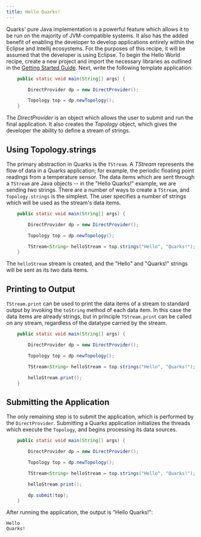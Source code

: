 ```yaml
---
title: Hello Quarks!
---
```


Quarks' pure Java implementation is a powerful feature which allows it to be run on the majority of JVM-compatible systems. It also has the added benefit of enabling the developer to develop applications entirely within the Eclipse and Intellij ecosystems. For the purposes of this recipe, it will be assumed that the developer is using Eclipse. To begin the Hello World recipe, create a new project and import the necessary libraries as outlined in the [Getting Started Guide](../docs/quarks-getting-started). Next, write the following template application:

``` java
    public static void main(String[] args) {

        DirectProvider dp = new DirectProvider();

        Topology top = dp.newTopology();
    }
```

The *DirectProvider* is an object which allows the user to submit and run the final application. It also creates the *Topology* object, which gives the developer the ability to define a stream of strings.

## Using Topology.strings
The primary abstraction in Quarks is the `TStream`. A *TStream* represents the flow of data in a Quarks application; for example, the periodic floating point readings from a temperature sensor. The data items which are sent through a `TStream` are Java objects -- in the "Hello Quarks!" example, we are sending two strings. There are a number of ways to create a `TStream`, and `Topology.strings` is the simplest. The user specifies a number of strings which will be used as the stream's data items.


``` java
    public static void main(String[] args) {

        DirectProvider dp = new DirectProvider();

        Topology top = dp.newTopology();

        TStream<String> helloStream = top.strings("Hello", "Quarks!");
    }
```

The `helloStream` stream is created, and the "Hello" and "Quarks!" strings will be sent as its two data items.
## Printing to Output
`TStream.print` can be used to print the data items of a stream to standard output by invoking the `toString` method of each data item. In this case the data items are already strings, but in principle `TStream.print` can be called on any stream, regardless of the datatype carried by the stream.

``` java
    public static void main(String[] args) {

        DirectProvider dp = new DirectProvider();

        Topology top = dp.newTopology();

        TStream<String> helloStream = top.strings("Hello", "Quarks!");

		helloStream.print();
    }
```

## Submitting the Application
The only remaining step is to submit the application, which is performed by the `DirectProvider`. Submitting a Quarks application initializes the threads which execute the `Topology`, and begins processing its data sources.

``` java
    public static void main(String[] args) {

        DirectProvider dp = new DirectProvider();

        Topology top = dp.newTopology();

        TStream<String> helloStream = top.strings("Hello", "Quarks!");

        helloStream.print();

        dp.submit(top);
    }
```

After running the application, the output is "Hello Quarks!":

```
Hello
Quarks!
```




